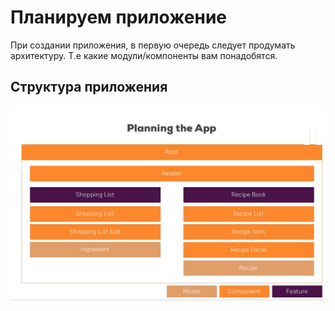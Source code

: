 # Планируем приложение

При создании приложения, в первую очередь следует продумать архитектуру. Т.е какие модули/компоненты вам понадобятся.

## Структура приложения
![1. Application Structure](images/1.%20Application%20Structure.png)
